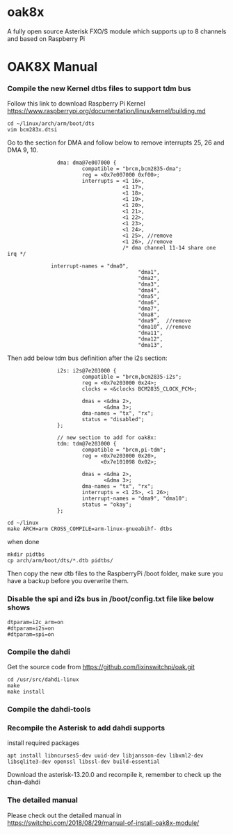 # oak8x
A fully open source Asterisk FXO/S module which supports up to 8 channels and based on Raspberry Pi 

# OAK8X Manual
### Compile the new Kernel dtbs files to support tdm bus
Follow this link to download Raspberry Pi Kernel https://www.raspberrypi.org/documentation/linux/kernel/building.md
```shell
cd ~/linux/arch/arm/boot/dts
vim bcm283x.dtsi
```
Go to the section for DMA and follow below to remove interrupts 25, 26 and DMA 9, 10.

```shell
                dma: dma@7e007000 {
                        compatible = "brcm,bcm2835-dma";
                        reg = <0x7e007000 0xf00>;
                        interrupts = <1 16>,
                                     <1 17>,
                                     <1 18>,
                                     <1 19>,
                                     <1 20>,
                                     <1 21>,
                                     <1 22>,
                                     <1 23>,
                                     <1 24>,
                                     <1 25>, //remove
                                     <1 26>, //remove
                                     /* dma channel 11-14 share one irq */
                      
			  interrupt-names = "dma0",
                                          "dma1",
                                          "dma2",
                                          "dma3",
                                          "dma4",
                                          "dma5",
                                          "dma6",
                                          "dma7",
                                          "dma8",
                                          "dma9”,  //remove
                                          "dma10”, //remove
                                          "dma11",
                                          "dma12",
                                          "dma13",
```

Then add below tdm bus definition after the i2s section:

```shell
                i2s: i2s@7e203000 {
                        compatible = "brcm,bcm2835-i2s";
                        reg = <0x7e203000 0x24>;
                        clocks = <&clocks BCM2835_CLOCK_PCM>;

                        dmas = <&dma 2>,
                               <&dma 3>;
                        dma-names = "tx", "rx";
                        status = "disabled";
                };

                // new section to add for oak8x:
                tdm: tdm@7e203000 {
                        compatible = "brcm,pi-tdm";
                        reg = <0x7e203000 0x20>,
                              <0x7e101098 0x02>;

                        dmas = <&dma 2>,
                               <&dma 3>;
                        dma-names = "tx", "rx";
                        interrupts = <1 25>, <1 26>;
                        interrupt-names = "dma9", "dma10";
                        status = "okay";
                };

```
```shell
cd ~/linux
make ARCH=arm CROSS_COMPILE=arm-linux-gnueabihf- dtbs
```
when done
```shell
mkdir pidtbs
cp arch/arm/boot/dts/*.dtb pidtbs/
```
Then copy the new dtb files to the RaspberryPi /boot folder, make sure you have a backup before you overwrite them.

### Disable the spi and i2s bus in /boot/config.txt file like below shows
```shell
dtparam=i2c_arm=on
#dtparam=i2s=on
#dtparam=spi=on
```

### Compile the dahdi
Get the source code from https://github.com/lixinswitchpi/oak.git
```shell
cd /usr/src/dahdi-linux
make
make install
```

### Compile the dahdi-tools

### Recompile the Asterisk to add dahdi supports
install required packages
```shell
apt install libncurses5-dev uuid-dev libjansson-dev libxml2-dev libsqlite3-dev openssl libssl-dev build-essential
```
Download the asterisk-13.20.0 and recompile it, remember to check up the chan-dahdi

### The detailed manual
Please check out the detailed manual in https://switchpi.com/2018/08/29/manual-of-install-oak8x-module/

